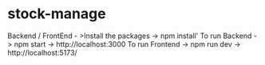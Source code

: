# stock-manage
Backend / FrontEnd - >Install the packages  -> npm install'
To run Backend -> npm start  -> http://localhost:3000
To run Frontend -> npm run dev -> http://localhost:5173/
